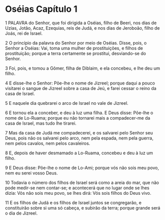 # Oséias Capítulo 1

1	PALAVRA do Senhor, que foi dirigida a Oséias, filho de Beeri, nos dias de Uzias, Jotão, Acaz, Ezequias, reis de Judá, e nos dias de Jeroboão, filho de Joás, rei de Israel.

2	O princípio da palavra do Senhor por meio de Oséias. Disse, pois, o Senhor a Oséias: Vai, toma uma mulher de prostituições, e filhos de prostituição; porque a terra certamente se prostitui, desviando-se do Senhor.

3	Foi, pois, e tomou a Gômer, filha de Diblaim, e ela concebeu, e lhe deu um filho.

4	E disse-lhe o Senhor: Põe-lhe o nome de Jizreel; porque daqui a pouco visitarei o sangue de Jizreel sobre a casa de Jeú, e farei cessar o reino da casa de Israel.

5	E naquele dia quebrarei o arco de Israel no vale de Jizreel.

6	E tornou ela a conceber, e deu à luz uma filha. E Deus disse: Põe-lhe o nome de Lo-Ruama; porque eu não tornarei mais a compadecer-me da casa de Israel, mas tudo lhe tirarei.

7	Mas da casa de Judá me compadecerei, e os salvarei pelo Senhor seu Deus, pois não os salvarei pelo arco, nem pela espada, nem pela guerra, nem pelos cavalos, nem pelos cavaleiros.

8	E, depois de haver desmamado a Lo-Ruama, concebeu e deu à luz um filho.

9	E Deus disse: Põe-lhe o nome de Lo-Ami; porque vós não sois meu povo, nem eu serei vosso Deus.

10	Todavia o número dos filhos de Israel será como a areia do mar, que não pode medir-se nem contar-se; e acontecerá que no lugar onde se lhes dizia: Vós não sois meu povo, se lhes dirá: Vós sois filhos do Deus vivo.

11	E os filhos de Judá e os filhos de Israel juntos se congregarão, e constituirão sobre si uma só cabeça, e subirão da terra; porque grande será o dia de Jizreel.

